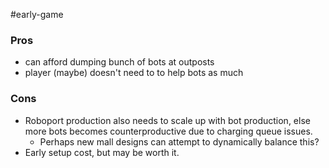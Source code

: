 #early-game

### Pros

- can afford dumping bunch of bots at outposts
- player (maybe) doesn't need to to help bots as much

### Cons

- Roboport production also needs to scale up with bot production, else more bots becomes counterproductive due to charging queue issues.
	- Perhaps new mall designs can attempt to dynamically balance this?
- Early setup cost, but may be worth it.
